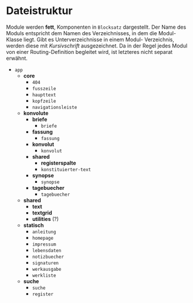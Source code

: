 # Dateistruktur
Module werden **fett**, Komponenten in `Blocksatz` dargestellt. Der
Name des Moduls entspricht dem Namen des Verzeichnisses, in dem die
Modul-Klasse liegt. Gibt es Unterverzeichnisse in einem Modul-
Verzeichnis, werden diese mit *Kursivschrift* ausgezeichnet. Da in
der Regel jedes Modul von einer Routing-Definition begleitet wird, ist
letzteres nicht separat erwähnt.

* `app`
  * **core**
    * `404`
    * `fusszeile`
    * `haupttext`
    * `kopfzeile`
    * `navigationsleiste`
  * **konvolute**
    * **briefe**
      * `briefe`
    * **fassung**
      * `fassung`
    * **konvolut**
      * `konvolut`
    * **shared**
      * **registerspalte**
      * `konstituierter-text`
    * **synopse**
      * `synopse`
    * **tagebuecher**
      * `tagebuecher`
  * **shared**
    * **text**
    * **textgrid**
    * **utilities** (?)
  * **statisch**
    * `anleitung`
    * `homepage`
    * `impressum`
    * `lebensdaten`
    * `notizbuecher`
    * `signaturen`
    * `werkausgabe`
    * `werkliste`
  * **suche**
    * `suche`
    * `register`
